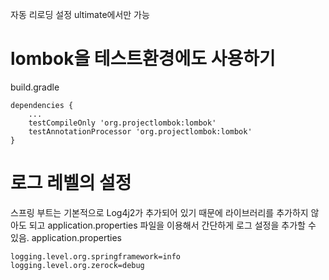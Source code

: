 자동 리로딩 설정
ultimate에서만 가능

# lombok을 테스트환경에도 사용하기
build.gradle
```
dependencies {
	...
	testCompileOnly 'org.projectlombok:lombok'
	testAnnotationProcessor 'org.projectlombok:lombok'
}
```


# 로그 레벨의 설정
스프링 부트는 기본적으로 Log4j2가 추가되어 있기 때문에 라이브러리를 추가하지 않아도 되고
application.properties 파일을 이용해서 간단하게 로그 설정을 추가할 수 있음. 
application.properties
```
logging.level.org.springframework=info
logging.level.org.zerock=debug
```
